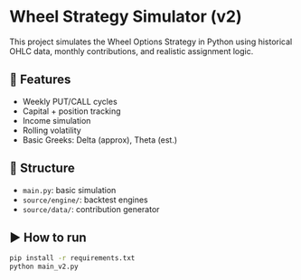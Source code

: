 # Wheel Strategy Simulator (v2)

This project simulates the Wheel Options Strategy in Python using historical OHLC data, monthly contributions, and realistic assignment logic.

## 🔧 Features

- Weekly PUT/CALL cycles
- Capital + position tracking
- Income simulation
- Rolling volatility
- Basic Greeks: Delta (approx), Theta (est.)

## 📁 Structure

- `main.py`: basic simulation
- `source/engine/`: backtest engines
- `source/data/`: contribution generator

## ▶️ How to run

```bash
pip install -r requirements.txt
python main_v2.py
